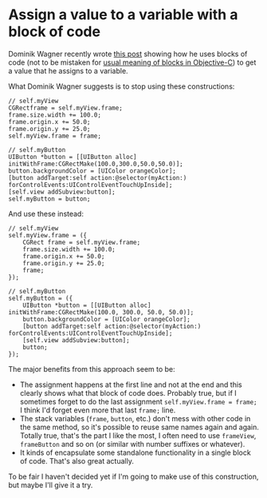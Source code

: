 # Assign a value to a variable with a block of code

Dominik Wagner recently wrote [this post][01] showing how he uses blocks of code (not to be mistaken for [usual meaning of blocks in Objective-C][02]) to get a value that he assigns to a variable. 

[01]: http://cocoa-dom.tumblr.com/post/56517731293/new-thing-i-do-in-code
[02]: https://developer.apple.com/library/ios/documentation/Cocoa/Conceptual/Blocks/Articles/00_Introduction.html

What Dominik Wagner suggests is to stop using these constructions:

```objc
// self.myView
CGRectframe = self.myView.frame;
frame.size.width += 100.0;
frame.origin.x += 50.0;
frame.origin.y += 25.0;
self.myView.frame = frame;

// self.myButton
UIButton *button = [[UIButton alloc] initWithFrame:CGRectMake(100.0,300.0,50.0,50.0)];
button.backgroundColor = [UIColor orangeColor];
[button addTarget:self action:@selector(myAction:) forControlEvents:UIControlEventTouchUpInside];
[self.view addSubview:button];
self.myButton = button;
```

And use these instead:

```objc
// self.myView
self.myView.frame = ({
    CGRect frame = self.myView.frame;
    frame.size.width += 100.0;
    frame.origin.x += 50.0;
    frame.origin.y += 25.0;
    frame;
});

// self.myButton
self.myButton = ({
    UIButton *button = [[UIButton alloc] initWithFrame:CGRectMake(100.0, 300.0, 50.0, 50.0)];
    button.backgroundColor = [UIColor orangeColor];
    [button addTarget:self action:@selector(myAction:) forControlEvents:UIControlEventTouchUpInside];
    [self.view addSubview:button];
    button;
});
```

The major benefits from this approach seem to be:

* The assignment happens at the first line and not at the end and this clearly shows what that block of code does. Probably true, but if I sometimes forget to do the last assignment `self.myView.frame = frame;` I think I'd forget even more that last `frame;` line. 
* The stack variables (`frame`, `button`, etc.) don't mess with other code in the same method, so it's possible to reuse same names again and again. Totally true, that's the part I like the most, I often need to use `frameView`, `frameButton` and so on (or similar with number suffixes or whatever).
* It kinds of encapsulate some standalone functionality in a single block of code. That's also great actually.

To be fair I haven't decided yet if I'm going to make use of this construction, but maybe I'll give it a try.
